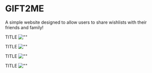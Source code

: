 # GIFT2ME

A simple website designed to allow users to share wishlists with their friends and family!


TITLE
![""](url)

TITLE
![""](url)

TITLE
![""](url)

TITLE
![""](url)


    